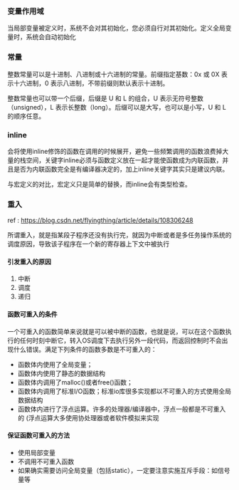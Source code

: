 
### 变量作用域

当局部变量被定义时，系统不会对其初始化，您必须自行对其初始化。定义全局变量时，系统会自动初始化

### 常量

整数常量可以是十进制、八进制或十六进制的常量。前缀指定基数：0x 或 0X 表示十六进制，0 表示八进制，不带前缀则默认表示十进制。

整数常量也可以带一个后缀，后缀是 U 和 L 的组合，U 表示无符号整数（unsigned），L 表示长整数（long）。后缀可以是大写，也可以是小写，U 和 L 的顺序任意。

### inline

会将使用inline修饰的函数在调用的时候展开，避免一些频繁调用的函数浪费掉大量的栈空间，关键字inline必须与函数定义放在一起才能使函数成为内联函数，并且是否为内联函数完全是有编译器决定的，加上inline关键字其实只是建议内联。

与宏定义的对比，宏定义只是简单的替换，而inline会有类型检查。

### 重入

ref : <https://blog.csdn.net/flyingthing/article/details/108306248>

所谓重入，就是指某段子程序还没有执行完，就因为中断或者是多任务操作系统的调度原因，导致该子程序在一个新的寄存器上下文中被执行

#### 引发重入的原因

1. 中断
2. 调度
3. 递归

#### 函数可重入的条件

一个可重入的函数简单来说就是可以被中断的函数，也就是说，可以在这个函数执行的任何时刻中断它，转入OS调度下去执行另外一段代码，而返回控制时不会出现什么错误。满足下列条件的函数多数是不可重入的：

+ 函数体内使用了全局变量；
+ 函数体内使用了静态的数据结构
+ 函数体内调用了malloc()或者free()函数；
+ 函数体内调用了标准I/O函数；标准io库很多实现都以不可重入的方式使用全局数据结构
+ 函数体内进行了浮点运算。许多的处理器/编译器中，浮点一般都是不可重入的 (浮点运算大多使用协处理器或者软件模拟来实现

#### 保证函数可重入的方法

+ 使用局部变量
+ 不调用不可重入函数
+ 如果确实需要访问全局变量（包括static），一定要注意实施互斥手段：如信号量等